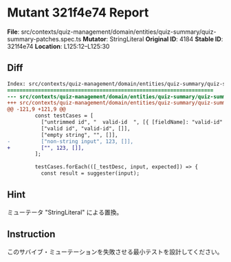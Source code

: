 # Mutant 321f4e74 Report

**File**: src/contexts/quiz-management/domain/entities/quiz-summary/quiz-summary-patches.spec.ts
**Mutator**: StringLiteral
**Original ID**: 4184
**Stable ID**: 321f4e74
**Location**: L125:12–L125:30

## Diff

```diff
Index: src/contexts/quiz-management/domain/entities/quiz-summary/quiz-summary-patches.spec.ts
===================================================================
--- src/contexts/quiz-management/domain/entities/quiz-summary/quiz-summary-patches.spec.ts	original
+++ src/contexts/quiz-management/domain/entities/quiz-summary/quiz-summary-patches.spec.ts	mutated #4184
@@ -121,9 +121,9 @@
         const testCases = [
           ["untrimmed id", "  valid-id  ", [{ [fieldName]: "valid-id" }]],
           ["valid id", "valid-id", []],
           ["empty string", "", []],
-          ["non-string input", 123, []],
+          ["", 123, []],
         ];
 
         testCases.forEach(([_testDesc, input, expected]) => {
           const result = suggester(input);
```

## Hint

ミューテータ "StringLiteral" による置換。

## Instruction

このサバイブ・ミューテーションを失敗させる最小テストを設計してください。
